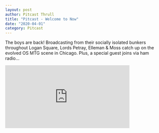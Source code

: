 ```yaml
---
layout: post
author: Pitcast Thrull
title: "Pitcast - Welcome to Now"
date: "2020-04-01"
category: Pitcast
---
```


The boys are back! Broadcasting from their socially isolated bunkers throughout Logan Square, Lords Petray, Elleman & Moss catch up on the evolved OS MTG scene in Chicago. Plus, a special guest joins via ham radio…

<iframe src="https://anchor.fm/pitcast/embed/episodes/Welcome-to-Now-ec7rcl" height="202px" width="400px" frameborder="0" scrolling="no"></iframe>
